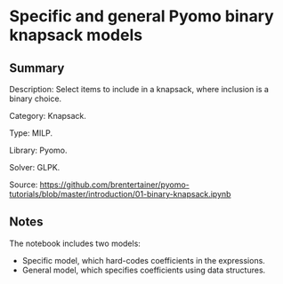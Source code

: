 # Specific and general Pyomo binary knapsack models

## Summary
Description: Select items to include in a knapsack, where inclusion is a binary choice.

Category: Knapsack.

Type: MILP.

Library: Pyomo.

Solver: GLPK.

Source: https://github.com/brentertainer/pyomo-tutorials/blob/master/introduction/01-binary-knapsack.ipynb

## Notes

The notebook includes two models:
- Specific model, which hard-codes coefficients in the expressions.
- General model, which specifies coefficients using data structures.
